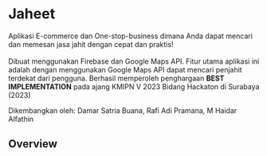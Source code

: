 # Jaheet
Aplikasi E-commerce dan One-stop-business dimana Anda dapat mencari dan memesan jasa jahit dengan cepat dan praktis! <br><br>
Dibuat menggunakan Firebase dan Google Maps API. Fitur utama aplikasi ini adalah dengan menggunakan Google Maps API dapat mencari penjahit terdekat dari pengguna. Berhasil memperoleh penghargaan <b>BEST IMPLEMENTATION</b> pada ajang KMIPN V 2023 Bidang Hackaton di Surabaya (2023)

Dikembangkan oleh: 
Damar Satria Buana, Rafi Adi Pramana, M Haidar Alfathin

## Overview

 
